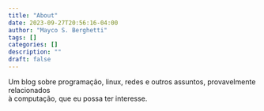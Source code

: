 ```yaml
---
title: "About"
date: 2023-09-27T20:56:16-04:00
author: "Mayco S. Berghetti"
tags: []
categories: []
description: ""
draft: false
---
```


Um blog sobre programação, linux, redes e outros assuntos, provavelmente relacionados\
à computação, que eu possa ter interesse.



